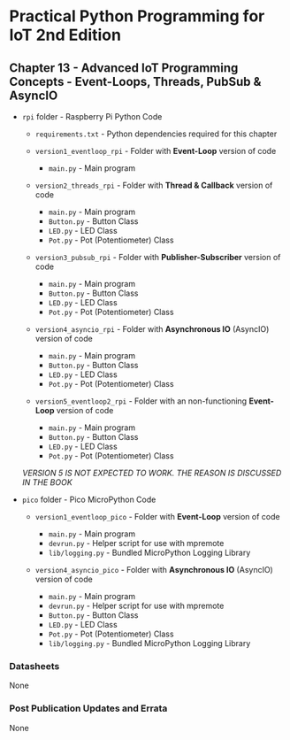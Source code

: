 # Practical Python Programming for IoT 2nd Edition

## Chapter 13 - Advanced IoT Programming Concepts - Event-Loops, Threads, PubSub &amp; AsyncIO

* `rpi` folder - Raspberry Pi Python Code

  * `requirements.txt` - Python dependencies required for this chapter

  * `version1_eventloop_rpi` - Folder with __Event-Loop__ version of code

    * `main.py` - Main program

  * `version2_threads_rpi` - Folder with __Thread &amp; Callback__ version of code

    * `main.py` - Main program
    * `Button.py` - Button Class
    * `LED.py` - LED Class
    * `Pot.py` - Pot (Potentiometer) Class

  * `version3_pubsub_rpi` - Folder with __Publisher-Subscriber__ version of code

    * `main.py` - Main program
    * `Button.py` - Button Class
    * `LED.py` - LED Class
    * `Pot.py` - Pot (Potentiometer) Class

  * `version4_asyncio_rpi` - Folder with __Asynchronous IO__ (AsyncIO) version of code

    * `main.py` - Main program
    * `Button.py` - Button Class
    * `LED.py` - LED Class
    * `Pot.py` - Pot (Potentiometer) Class

  * `version5_eventloop2_rpi` - Folder with an non-functioning __Event-Loop__ version of code

    * `main.py` - Main program
    * `Button.py` - Button Class
    * `LED.py` - LED Class
    * `Pot.py` - Pot (Potentiometer) Class

  _VERSION 5 IS NOT EXPECTED TO WORK. THE REASON IS DISCUSSED IN THE BOOK_

* `pico` folder - Pico MicroPython Code

  * `version1_eventloop_pico` - Folder with __Event-Loop__ version of code

    * `main.py` - Main program
    * `devrun.py` - Helper script for use with mpremote
    * `lib/logging.py` - Bundled MicroPython Logging Library

  * `version4_asyncio_pico` - Folder with __Asynchronous IO__ (AsyncIO) version of code

    * `main.py` - Main program
    * `devrun.py` - Helper script for use with mpremote
    * `Button.py` - Button Class
    * `LED.py` - LED Class
    * `Pot.py` - Pot (Potentiometer) Class
    * `lib/logging.py` - Bundled MicroPython Logging Library  

### Datasheets

None

### Post Publication Updates and Errata

None
